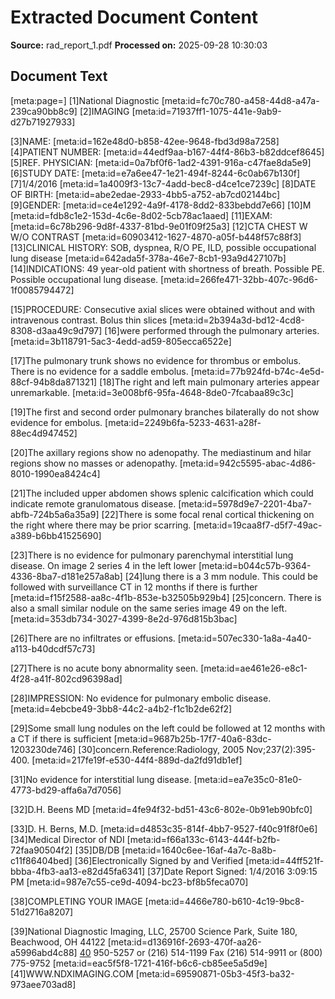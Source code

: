 # Extracted Document Content

**Source:** rad_report_1.pdf
**Processed on:** 2025-09-28 10:30:03

## Document Text

[meta:page=]
[1]National Diagnostic [meta:id=fc70c780-a458-44d8-a47a-239ca90bb8c9]
[2]IMAGING [meta:id=71937ff1-1075-441e-9ab9-d27b71927933]

[3]NAME: [meta:id=162e48d0-b858-42ee-9648-fbd3d98a7258]
[4]PATIENT NUMBER: [meta:id=44edf9aa-b167-44f4-86b3-b82ddcef8645]
[5]REF. PHYSICIAN: [meta:id=0a7bf0f6-1ad2-4391-916a-c47fae8da5e9]
[6]STUDY DATE: [meta:id=e7a6ee47-1e21-494f-8244-6c0ab67b130f]
[7]1/4/2016 [meta:id=1a4009f3-13c7-4add-bec8-d4ce1ce7239c]
[8]DATE OF BIRTH: [meta:id=abe2edae-2933-4bb5-a752-ab7cd02144bc]
[9]GENDER: [meta:id=ce4e1292-4a9f-4178-8dd2-833bebdd7e66]
[10]M [meta:id=fdb8c1e2-153d-4c6e-8d02-5cb78ac1aaed]
[11]EXAM: [meta:id=6c78b296-9d8f-4337-81bd-9e01f09f25a3]
[12]CTA CHEST W W/O CONTRAST [meta:id=60903412-1627-4870-a05f-b448f57c88f3]
[13]CLINICAL HISTORY: SOB, dyspnea, R/O PE, ILD, possible occupational lung disease [meta:id=642ada5f-378a-46e7-8cb1-93a9d427107b]
[14]INDICATIONS: 49 year-old patient with shortness of breath. Possible PE. Possible occupational lung disease. [meta:id=266fe471-32bb-407c-96d6-1f0085794472]

[15]PROCEDURE: Consecutive axial slices were obtained without and with intravenous contrast. Bolus thin slices [meta:id=2b394a3d-bd12-4cd8-8308-d3aa49c9d797]
[16]were performed through the pulmonary arteries. [meta:id=3b118791-5ac3-4edd-ad59-805ecca6522e]

[17]The pulmonary trunk shows no evidence for thrombus or embolus. There is no evidence for a saddle embolus. [meta:id=77b924fd-b74c-4e5d-88cf-94b8da871321]
[18]The right and left main pulmonary arteries appear unremarkable. [meta:id=3e008bf6-95fa-4648-8de0-7fcabaa89c3c]

[19]The first and second order pulmonary branches bilaterally do not show evidence for embolus. [meta:id=2249b6fa-5233-4631-a28f-88ec4d947452]

[20]The axillary regions show no adenopathy. The mediastinum and hilar regions show no masses or adenopathy. [meta:id=942c5595-abac-4d86-8010-1990ea8424c4]

[21]The included upper abdomen shows splenic calcification which could indicate remote granulomatous disease. [meta:id=5978d9e7-2201-4ba7-abfb-724b5a6a35a9]
[22]There is some focal renal cortical thickening on the right where there may be prior scarring. [meta:id=19caa8f7-d5f7-49ac-a389-b6bb41525690]

[23]There is no evidence for pulmonary parenchymal interstitial lung disease. On image 2 series 4 in the left lower [meta:id=b044c57b-9364-4336-8ba7-d181e257a8ab]
[24]lung there is a 3 mm nodule. This could be followed with surveillance CT in 12 months if there is further [meta:id=f15f2588-aa8c-4f1b-853e-b32505b929b4]
[25]concern. There is also a small similar nodule on the same series image 49 on the left. [meta:id=353db734-3027-4399-8e2d-976d815b3bac]

[26]There are no infiltrates or effusions. [meta:id=507ec330-1a8a-4a40-a113-b40dcdf57c73]

[27]There is no acute bony abnormality seen. [meta:id=ae461e26-e8c1-4f28-a41f-802cd96398ad]

[28]IMPRESSION: No evidence for pulmonary embolic disease. [meta:id=4ebcbe49-3bb8-44c2-a4b2-f1c1b2de62f2]

[29]Some small lung nodules on the left could be followed at 12 months with a CT if there is sufficient [meta:id=9687b25b-17f7-40a6-83dc-1203230de746]
[30]concern.Reference:Radiology, 2005 Nov;237(2):395-400. [meta:id=217fe19f-e530-44f4-889d-da2fd91db1ef]

[31]No evidence for interstitial lung disease. [meta:id=ea7e35c0-81e0-4773-bd29-affa6a7d7056]

[32]D.H. Beens MD [meta:id=4fe94f32-bd51-43c6-802e-0b91eb90bfc0]

[33]D. H. Berns, M.D. [meta:id=d4853c35-814f-4bb7-9527-f40c91f8f0e6]
[34]Medical Director of NDI [meta:id=f66a133c-6143-444f-b2fb-72faa90504f2]
[35]DB/DB [meta:id=1640c6ee-16af-4a7c-8a8b-c11f86404bed]
[36]Electronically Signed by and Verified [meta:id=44ff521f-bbba-4fb3-aa13-e82d45fa6341]
[37]Date Report Signed: 1/4/2016 3:09:15 PM [meta:id=987e7c55-ce9d-4094-bc23-bf8b5feca070]

[38]COMPLETING YOUR IMAGE [meta:id=4466e780-b610-4c19-9bc8-51d2716a8207]

[39]National Diagnostic Imaging, LLC, 25700 Science Park, Suite 180, Beachwood, OH 44122 [meta:id=d136916f-2693-470f-aa26-a5996abd4c88]
[40](800) 950-5257 or (216) 514-1199 Fax (216) 514-9911 or (800) 775-9752 [meta:id=eac5f5f8-1721-416f-b6c6-cb85ee5a5d9e]
[41]WWW.NDXIMAGING.COM [meta:id=69590871-05b3-45f3-ba32-973aee703ad8]

